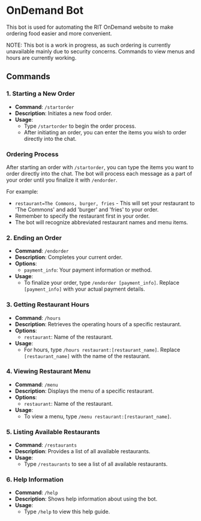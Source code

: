 # OnDemand Bot

This bot is used for automating the RIT OnDemand website to make ordering food easier and more convenient.

NOTE: This bot is a work in progress, as such ordering is currently unavailable mainly due to security concerns.
      Commands to view menus and hours are currently working.

## Commands

### 1. Starting a New Order
- **Command**: `/startorder`
- **Description**: Initiates a new food order.
- **Usage**:
  - Type `/startorder` to begin the order process.
  - After initiating an order, you can enter the items you wish to order directly into the chat.

### Ordering Process
After starting an order with `/startorder`, you can type the items you want to order directly into the chat. The bot will process each message as a part of your order until you finalize it with `/endorder`.

For example:
- `restaurant=The Commons, burger, fries` - This will set your restaurant to 'The Commons' and add 'burger' and 'fries' to your order.
- Remember to specify the restaurant first in your order.
- The bot will recognize abbreviated restaurant names and menu items.

### 2. Ending an Order
- **Command**: `/endorder`
- **Description**: Completes your current order.
- **Options**:
  - `payment_info`: Your payment information or method.
- **Usage**:
  - To finalize your order, type `/endorder [payment_info]`. Replace `[payment_info]` with your actual payment details.

### 3. Getting Restaurant Hours
- **Command**: `/hours`
- **Description**: Retrieves the operating hours of a specific restaurant.
- **Options**:
  - `restaurant`: Name of the restaurant.
- **Usage**:
  - For hours, type `/hours restaurant:[restaurant_name]`. Replace `[restaurant_name]` with the name of the restaurant.

### 4. Viewing Restaurant Menu
- **Command**: `/menu`
- **Description**: Displays the menu of a specific restaurant.
- **Options**:
  - `restaurant`: Name of the restaurant.
- **Usage**:
  - To view a menu, type `/menu restaurant:[restaurant_name]`.

### 5. Listing Available Restaurants
- **Command**: `/restaurants`
- **Description**: Provides a list of all available restaurants.
- **Usage**:
  - Type `/restaurants` to see a list of all available restaurants.

### 6. Help Information
- **Command**: `/help`
- **Description**: Shows help information about using the bot.
- **Usage**:
  - Type `/help` to view this help guide.
